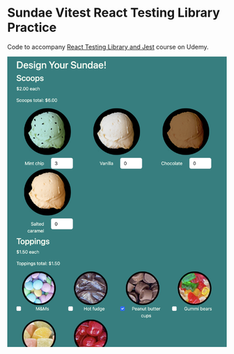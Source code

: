 # Sundae Vitest React Testing Library Practice

Code to accompany [React Testing Library and Jest](https://www.udemy.com/course/react-testing-library/?couponCode=TEST-LIB-GITHUB) course on Udemy.

<img width="1450" alt="image" src="sundae.png">
